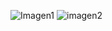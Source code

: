 ![Imagen1](https://github.com/VazquezRamses/Simulacion-RamsesVazquez/assets/75146427/429cdd6a-f442-43e5-abd3-7069152ebe49)
![imagen2](https://github.com/VazquezRamses/Simulacion-RamsesVazquez/assets/75146427/586c1f95-2f2b-4c9c-a8ec-52fa9ca20db2)
